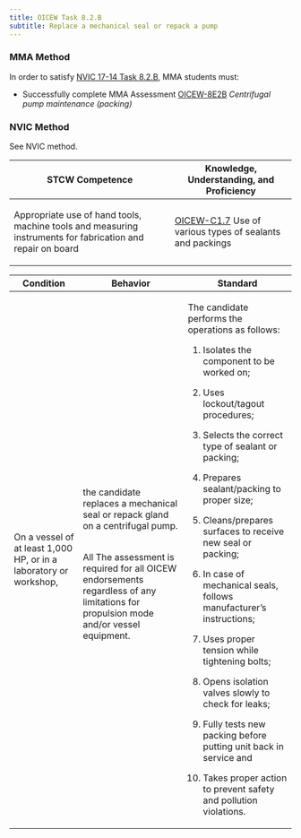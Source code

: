 ```yaml
---
title: OICEW Task 8.2.B 
subtitle: Replace a mechanical seal or repack a pump
---
```



### MMA Method

In order to satisfy  [NVIC 17-14  Task  8.2.B](/stcw23/assets/images/nvic-17-14.pdf), MMA students must:

* Successfully complete MMA Assessment  [OICEW-8E2B](OICEW-8E2B) *Centrifugal pump maintenance (packing)*


### NVIC Method

<a onclick="togglevisibility('nvic_methods')" >See NVIC method.</a>

<div id='nvic_methods' class='hide'>

<table>
<thead>
<tr>
<th class='forty'> STCW Competence </th>
<th class='sixty'> Knowledge, Understanding, and Proficiency </th>
</tr>
</thead>




<tbody>
<tr><td markdown='1'>

Appropriate use of hand tools, machine tools and measuring instruments for fabrication and repair on board

</td><td markdown='1'>

[OICEW-C1.7](../../tables/31.html#OICEW-C1.7) Use of various types of sealants and packings

</td></tr>


</tbody>
</table>


<table>
<thead>
<tr><th class='twenty'>  Condition </th><th class='twenty'> Behavior </th><th  class='sixty'>Standard </th></tr>
</thead>
<tbody >



<tr><td markdown='1'>

On a vessel of at least 1,000 HP, or in a laboratory or workshop,

</td><td markdown='1'>

the candidate replaces a mechanical seal or repack gland on a centrifugal pump.

<br>

<div class="tooltip">All
<span class="tooltiptext">
The assessment is required for all OICEW endorsements regardless of any limitations for propulsion mode and/or vessel equipment.
</span>
</div>


</td><td markdown='1'>

The candidate performs the operations as follows:

1. Isolates the component to be worked on;

2. Uses lockout/tagout procedures;

3. Selects the correct type of sealant or packing;

4. Prepares sealant/packing to proper size;

5. Cleans/prepares surfaces to receive new seal or packing;

6. In case of mechanical seals, follows manufacturer’s instructions;

7. Uses proper tension while tightening bolts;

8. Opens isolation valves slowly to check for leaks;

9. Fully tests new packing before putting unit back in service and

10. Takes proper action to prevent safety and pollution violations.

</td></tr>
</tbody>
</table>
</div>
